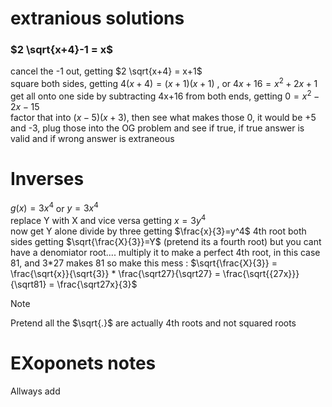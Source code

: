 # extranious solutions 
### $2 \sqrt{x+4}-1 = x$
cancel the -1 out, getting $2 \sqrt{x+4} = x+1$                          
square both sides, getting  $4(x+4) = (x+1)(x+1)$ , or $4x+16 = x^2 + 2x +1$                  
get all onto one side by subtracting 4x+16 from both ends, getting $0 = x^2-2x-15$              
factor that into $(x-5)(x+3)$, then see what makes those 0, it would be +5 and -3, plug those into the OG problem and see if true, if true answer is valid and if wrong answer is extraneous        

# Inverses
$g(x)=3x^4$ or $y=3x^4$            
replace Y with X and vice versa getting $x=3y^4$        
now get Y alone divide by three getting $\frac{x}{3}=y^4$
4th root both sides getting $\sqrt{\frac{X}{3}}=Y$ (pretend its a fourth root) but you cant have a denomiator root....
multiply it to make a perfect 4th root, in this case 81, and 3*27 makes 81 so make this mess : $\sqrt{\frac{X}{3}} = \frac{\sqrt{x}}{\sqrt{3}} * \frac{\sqrt27}{\sqrt27} = \frac{\sqrt{{27x}}}{\sqrt81} = \frac{\sqrt27x}{3}$            
> [!NOTE]
> Pretend all the $\sqrt{.}$ are actually 4th roots and not squared roots

# EXoponets notes
Allways add

